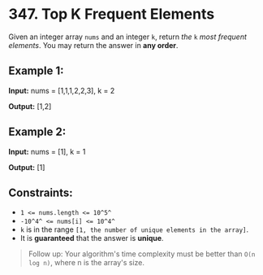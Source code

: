 # 347. Top K Frequent Elements
Given an integer array `nums` and an integer `k`, return *the* `k` *most frequent elements*. You may return the answer in **any order**.

## Example 1:
**Input:** nums = [1,1,1,2,2,3], k = 2

**Output:** [1,2]

## Example 2:
**Input:** nums = [1], k = 1

**Output:** [1]

## Constraints:
-   `1 <= nums.length <= 10^5^`
-   `-10^4^ <= nums[i] <= 10^4^`
-   `k` is in the range `[1, the number of unique elements in the array]`.
-   It is **guaranteed** that the answer is **unique**.

> Follow up: Your algorithm's time complexity must be better than `O(n log n)`, where n is the array's size.
